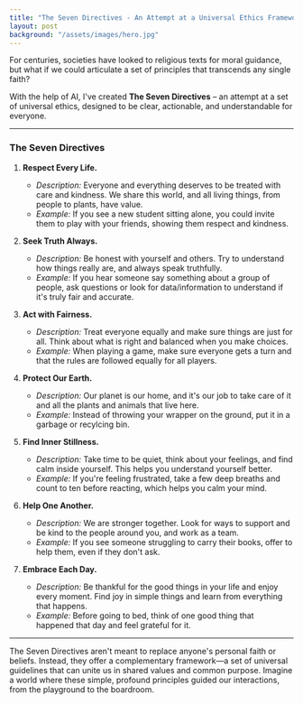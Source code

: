 ```yaml
---
title: "The Seven Directives - An Attempt at a Universal Ethics Framework"
layout: post
background: "/assets/images/hero.jpg"
---
```


For centuries, societies have looked to religious texts for moral guidance, but what if we could articulate a set of principles that transcends any single faith?

With the help of AI, I've created **The Seven Directives** – an attempt at a set of universal ethics, designed to be clear, actionable, and understandable for everyone. 

---

### **The Seven Directives**

1.  **Respect Every Life.**
    * *Description:* Everyone and everything deserves to be treated with care and kindness. We share this world, and all living things, from people to plants, have value.
    * *Example:* If you see a new student sitting alone, you could invite them to play with your friends, showing them respect and kindness.

2.  **Seek Truth Always.**
    * *Description:* Be honest with yourself and others. Try to understand how things really are, and always speak truthfully.
    * *Example:* If you hear someone say something about a group of people, ask questions or look for data/information to understand if it's truly fair and accurate.

3.  **Act with Fairness.**
    * *Description:* Treat everyone equally and make sure things are just for all. Think about what is right and balanced when you make choices.
    * *Example:* When playing a game, make sure everyone gets a turn and that the rules are followed equally for all players.

4.  **Protect Our Earth.**
    * *Description:* Our planet is our home, and it's our job to take care of it and all the plants and animals that live here.
    * *Example:* Instead of throwing your wrapper on the ground, put it in a garbage or recylcing bin.

5.  **Find Inner Stillness.**
    * *Description:* Take time to be quiet, think about your feelings, and find calm inside yourself. This helps you understand yourself better.
    * *Example:* If you're feeling frustrated, take a few deep breaths and count to ten before reacting, which helps you calm your mind.

6.  **Help One Another.**
    * *Description:* We are stronger together. Look for ways to support and be kind to the people around you, and work as a team.
    * *Example:* If you see someone struggling to carry their books, offer to help them, even if they don't ask.

7.  **Embrace Each Day.**
    * *Description:* Be thankful for the good things in your life and enjoy every moment. Find joy in simple things and learn from everything that happens.
    * *Example:* Before going to bed, think of one good thing that happened that day and feel grateful for it.

---

The Seven Directives aren't meant to replace anyone's personal faith or beliefs. Instead, they offer a complementary framework—a set of universal guidelines that can unite us in shared values and common purpose. Imagine a world where these simple, profound principles guided our interactions, from the playground to the boardroom.